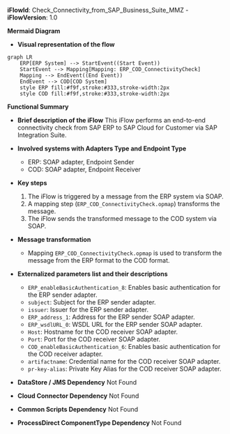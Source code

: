 **iFlowId**: Check_Connectivity_from_SAP_Business_Suite_MMZ - **iFlowVersion**: 1.0

**Mermaid Diagram**
- **Visual representation of the flow**

```mermaid
graph LR
    ERP[ERP System] --> StartEvent((Start Event))
    StartEvent --> Mapping[Mapping: ERP_COD_ConnectivityCheck]
    Mapping --> EndEvent((End Event))
    EndEvent --> COD[COD System]
    style ERP fill:#f9f,stroke:#333,stroke-width:2px
    style COD fill:#f9f,stroke:#333,stroke-width:2px
```
**Functional Summary**
- **Brief description of the iFlow**
This iFlow performs an end-to-end connectivity check from SAP ERP to SAP Cloud for Customer via SAP Integration Suite.

- **Involved systems with Adapters Type and Endpoint Type**
    - ERP: SOAP adapter, Endpoint Sender
    - COD: SOAP adapter, Endpoint Receiver

- **Key steps**
    1. The iFlow is triggered by a message from the ERP system via SOAP.
    2. A mapping step (`ERP_COD_ConnectivityCheck.opmap`) transforms the message.
    3. The iFlow sends the transformed message to the COD system via SOAP.

- **Message transformation**
    - Mapping `ERP_COD_ConnectivityCheck.opmap` is used to transform the message from the ERP format to the COD format.

- **Externalized parameters list and their descriptions**
    - `ERP_enableBasicAuthentication_8`: Enables basic authentication for the ERP sender adapter.
    - `subject`: Subject for the ERP sender adapter.
    - `issuer`: Issuer for the ERP sender adapter.
    - `ERP_address_1`: Address for the ERP sender SOAP adapter.
    - `ERP_wsdlURL_0`: WSDL URL for the ERP sender SOAP adapter.
    - `Host`: Hostname for the COD receiver SOAP adapter.
    - `Port`: Port for the COD receiver SOAP adapter.
    - `COD_enableBasicAuthentication_6`: Enables basic authentication for the COD receiver adapter.
    - `artifactname`: Credential name for the COD receiver SOAP adapter.
    - `pr-key-alias`: Private Key Alias for the COD receiver SOAP adapter.

- **DataStore / JMS Dependency**
Not Found

- **Cloud Connector Dependency**
Not Found

- **Common Scripts Dependency**
Not Found

- **ProcessDirect ComponentType Dependency**
Not Found